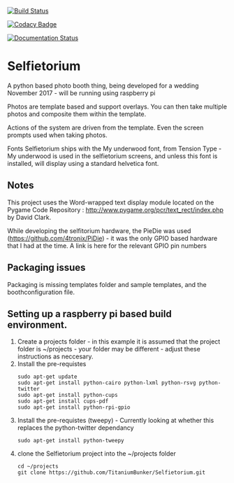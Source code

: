 [![Build Status](https://travis-ci.org/TitaniumBunker/Selfietorium.svg?branch=master)](https://travis-ci.org/TitaniumBunker/Selfietorium)

[![Codacy Badge](https://api.codacy.com/project/badge/Grade/946cfa85bbb548b891d905816a142a83)](https://www.codacy.com/app/computamike/Selfietorium?utm_source=github.com&amp;utm_medium=referral&amp;utm_content=TitaniumBunker/Selfietorium&amp;utm_campaign=Badge_Grade)

[![Documentation Status](https://readthedocs.org/projects/selfietorium/badge/?version=master)](http://selfietorium.readthedocs.io/en/master/?badge=master)

# Selfietorium
A python based photo booth thing, being developed for a wedding November 2017 - will be running using raspberry pi

Photos are template based and support overlays. You can then take multiple photos and composite them within the template.

Actions of the system are driven from the template.  Even the screen prompts used when taking photos.

Fonts
Selfietorium ships with the My underwood font, from Tension Type - My underwood is used in the selfietorium screens, and unless this font is installed, will display using a standard helvetica font.


## Notes
This project uses the Word-wrapped text display module located on the Pygame Code Repository : http://www.pygame.org/pcr/text_rect/index.php by David Clark.

While developing the selfitorium hardware, the PieDie was used (https://github.com/4tronix/PiDie) - it was the only GPIO based hardware that I had at the time.  A link is here for the relevant GPIO pin numbers


## Packaging issues
Packaging is missing templates folder and sample templates, and the boothconfiguration file.

## Setting up a raspberry pi based build environment.
1. Create a projects folder - in this example it is assumed that the project folder is ~/projects - your folder may be different - adjust these instructions as neccesary.
1. Install the pre-requistes
    ```
    sudo apt-get update
    sudo apt-get install python-cairo python-lxml python-rsvg python-twitter
    sudo apt-get install python-cups
    sudo apt-get install cups-pdf
    sudo apt-get install python-rpi-gpio
    ```
1. Install the pre-requistes (tweepy) - Currently looking at whether this replaces the python-twitter dependancy
    ```
    sudo apt-get install python-tweepy
    ```
1. clone the Selfietorium project into the ~/projects folder
    ```
    cd ~/projects
    git clone https://github.com/TitaniumBunker/Selfietorium.git
    ```
    

